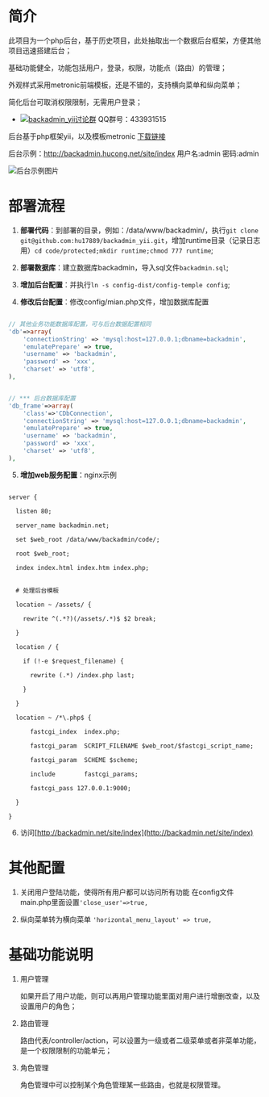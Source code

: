 # 简介

此项目为一个php后台，基于历史项目，此处抽取出一个数据后台框架，方便其他项目迅速搭建后台；

基础功能健全，功能包括用户，登录，权限，功能点（路由）的管理；

外观样式采用metronic前端模板，还是不错的，支持横向菜单和纵向菜单；

简化后台可取消权限限制，无需用户登录；

* [![backadmin_yii讨论群](http://pub.idqqimg.com/wpa/images/group.png)](http://shang.qq.com/wpa/qunwpa?idkey=0c5778c267be31763a8c6c49b6d10bc871e06ec4ff85d99f12c6519d29c2b649) QQ群号：433931515

后台基于php框架yii，以及模板metronic [下载链接](http://download.csdn.net/detail/loveyzy/6751593)

后台示例：http://backadmin.hucong.net/site/index  用户名:admin 密码:admin

![后台示例图片](http://backadmin.hucong.net/images/backadmin_temple.jpg)


# 部署流程

1. **部署代码**：到部署的目录，例如：/data/www/backadmin/，执行`git clone git@github.com:hu17889/backadmin_yii.git`，增加runtime目录（记录日志用）`cd code/protected;mkdir runtime;chmod 777 runtime`;

2. **部署数据库**：建立数据库backadmin，导入sql文件`backadmin.sql`;

3. **增加后台配置**：并执行`ln -s config-dist/config-temple config`;

4. **修改后台配置**：修改config/mian.php文件，增加数据库配置

  ```php
  
  // 其他业务功能数据库配置，可与后台数据配置相同
  'db'=>array(
      'connectionString' => 'mysql:host=127.0.0.1;dbname=backadmin',
      'emulatePrepare' => true,
      'username' => 'backadmin',
      'password' => 'xxx',
      'charset' => 'utf8',
  ),
  
  
  // *** 后台数据库配置
  'db_frame'=>array(
      'class'=>'CDbConnection',
      'connectionString' => 'mysql:host=127.0.0.1;dbname=backadmin',
      'emulatePrepare' => true,
      'username' => 'backadmin',
      'password' => 'xxx',
      'charset' => 'utf8',
  ),
  ```

5. **增加web服务配置**：nginx示例

  ```Nginx
  
  server {
  
    listen 80;
  
    server_name backadmin.net; 
  
    set $web_root /data/www/backadmin/code/; 
  
    root $web_root;
  
    index index.html index.htm index.php;
  
    
    # 处理后台模板
  
    location ~ /assets/ {
  
      rewrite ^(.*?)(/assets/.*)$ $2 break;
  
    }
  
    location / {
  
      if (!-e $request_filename) {
  
        rewrite (.*) /index.php last;
  
      }   
  
    }
  
    location ~ /*\.php$ {
  
        fastcgi_index  index.php;
  
        fastcgi_param  SCRIPT_FILENAME $web_root/$fastcgi_script_name;
  
        fastcgi_param  SCHEME $scheme;
  
        include        fastcgi_params;
  
        fastcgi_pass 127.0.0.1:9000;
  
    }
  
  }
  ```
6. 访问[http://backadmin.net/site/index](http://backadmin.net/site/index)


# 其他配置

1. 关闭用户登陆功能，使得所有用户都可以访问所有功能
    在config文件main.php里面设置`'close_user'=>true,`

2. 纵向菜单转为横向菜单
    `'horizontal_menu_layout' => true,`

# 基础功能说明

1. 用户管理

    如果开启了用户功能，则可以再用户管理功能里面对用户进行增删改查，以及设置用户的角色；

2. 路由管理

    路由代表/controller/action，可以设置为一级或者二级菜单或者非菜单功能，是一个权限限制的功能单元；

3. 角色管理

    角色管理中可以控制某个角色管理某一些路由，也就是权限管理。

